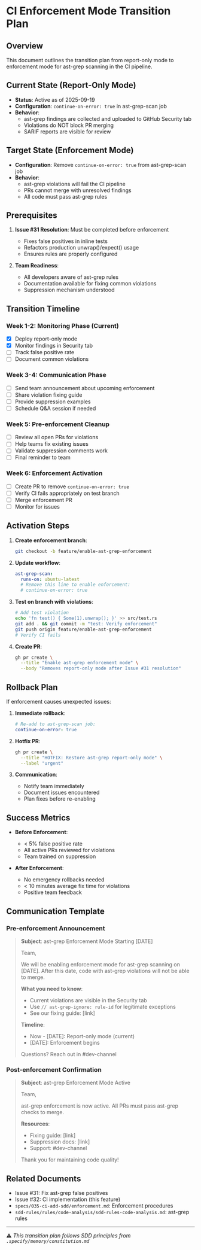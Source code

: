 # CI Enforcement Mode Transition Plan

## Overview

This document outlines the transition plan from report-only mode to enforcement mode for ast-grep scanning in the CI pipeline.

## Current State (Report-Only Mode)

- **Status**: Active as of 2025-09-19
- **Configuration**: `continue-on-error: true` in ast-grep-scan job
- **Behavior**:
    - ast-grep findings are collected and uploaded to GitHub Security tab
    - Violations do NOT block PR merging
    - SARIF reports are visible for review

## Target State (Enforcement Mode)

- **Configuration**: Remove `continue-on-error: true` from ast-grep-scan job
- **Behavior**:
    - ast-grep violations will fail the CI pipeline
    - PRs cannot merge with unresolved findings
    - All code must pass ast-grep rules

## Prerequisites

1. **Issue #31 Resolution**: Must be completed before enforcement
   - Fixes false positives in inline tests
   - Refactors production unwrap()/expect() usage
   - Ensures rules are properly configured

2. **Team Readiness**:
   - All developers aware of ast-grep rules
   - Documentation available for fixing common violations
   - Suppression mechanism understood

## Transition Timeline

### Week 1-2: Monitoring Phase (Current)

- [x] Deploy report-only mode
- [x] Monitor findings in Security tab
- [ ] Track false positive rate
- [ ] Document common violations

### Week 3-4: Communication Phase

- [ ] Send team announcement about upcoming enforcement
- [ ] Share violation fixing guide
- [ ] Provide suppression examples
- [ ] Schedule Q&A session if needed

### Week 5: Pre-enforcement Cleanup

- [ ] Review all open PRs for violations
- [ ] Help teams fix existing issues
- [ ] Validate suppression comments work
- [ ] Final reminder to team

### Week 6: Enforcement Activation

- [ ] Create PR to remove `continue-on-error: true`
- [ ] Verify CI fails appropriately on test branch
- [ ] Merge enforcement PR
- [ ] Monitor for issues

## Activation Steps

1. **Create enforcement branch**:

   ```bash
   git checkout -b feature/enable-ast-grep-enforcement
   ```

2. **Update workflow**:

   ```yaml
   ast-grep-scan:
     runs-on: ubuntu-latest
     # Remove this line to enable enforcement:
     # continue-on-error: true
   ```

3. **Test on branch with violations**:

   ```bash
   # Add test violation
   echo 'fn test() { Some(1).unwrap(); }' >> src/test.rs
   git add . && git commit -m "test: Verify enforcement"
   git push origin feature/enable-ast-grep-enforcement
   # Verify CI fails
   ```

4. **Create PR**:

   ```bash
   gh pr create \
     --title "Enable ast-grep enforcement mode" \
     --body "Removes report-only mode after Issue #31 resolution"
   ```

## Rollback Plan

If enforcement causes unexpected issues:

1. **Immediate rollback**:

   ```yaml
   # Re-add to ast-grep-scan job:
   continue-on-error: true
   ```

2. **Hotfix PR**:

   ```bash
   gh pr create \
     --title "HOTFIX: Restore ast-grep report-only mode" \
     --label "urgent"
   ```

3. **Communication**:
   - Notify team immediately
   - Document issues encountered
   - Plan fixes before re-enabling

## Success Metrics

- **Before Enforcement**:
    - < 5% false positive rate
    - All active PRs reviewed for violations
    - Team trained on suppression

- **After Enforcement**:
    - No emergency rollbacks needed
    - < 10 minutes average fix time for violations
    - Positive team feedback

## Communication Template

### Pre-enforcement Announcement

> **Subject**: ast-grep Enforcement Mode Starting [DATE]
>
> Team,
>
> We will be enabling enforcement mode for ast-grep scanning on [DATE]. After this date, code with ast-grep violations will not be able to merge.
>
> **What you need to know**:
>
> - Current violations are visible in the Security tab
> - Use `// ast-grep-ignore: rule-id` for legitimate exceptions
> - See our fixing guide: [link]
>
> **Timeline**:
>
> - Now - [DATE]: Report-only mode (current)
> - [DATE]: Enforcement begins
>
> Questions? Reach out in #dev-channel

### Post-enforcement Confirmation

> **Subject**: ast-grep Enforcement Mode Active
>
> Team,
>
> ast-grep enforcement is now active. All PRs must pass ast-grep checks to merge.
>
> **Resources**:
>
> - Fixing guide: [link]
> - Suppression docs: [link]
> - Support: #dev-channel
>
> Thank you for maintaining code quality!

## Related Documents

- Issue #31: Fix ast-grep false positives
- Issue #32: CI implementation (this feature)
- `specs/035-ci-add-sdd/enforcement.md`: Enforcement procedures
- `sdd-rules/rules/code-analysis/sdd-rules-code-analysis.md`: ast-grep rules

---

⚠️ _This transition plan follows SDD principles from `.specify/memory/constitution.md`_
